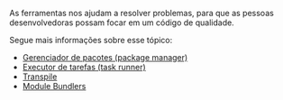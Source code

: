 As ferramentas nos ajudam a resolver problemas, para que as pessoas desenvolvedoras possam focar em um código de qualidade.

Segue mais informações sobre esse tópico:

- [Gerenciador de pacotes (package manager)](package-manager.md)
- [ Executor de tarefas (task runner)](task-runner.md)
- [ Transpile](transpile.md)
- [ Module Bundlers](module-bundlers.md)
